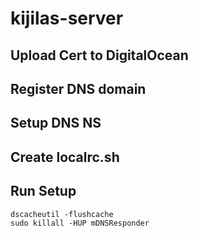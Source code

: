 # kijilas-server

## Upload Cert to DigitalOcean
## Register DNS domain
## Setup DNS NS 
## Create localrc.sh
## Run Setup


    dscacheutil -flushcache
    sudo killall -HUP mDNSResponder